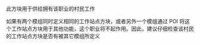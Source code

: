 此方块用于供给拥有该职业的村民工作

如果有两个模组同时定义相同的工作站点方块，或者另外一个模组通过 POI 将这个工作站点方块用于其他功能，这个职业将不起作用。因此，建议仔细检查该村民的工作站点方块是否有被其它模组所定义